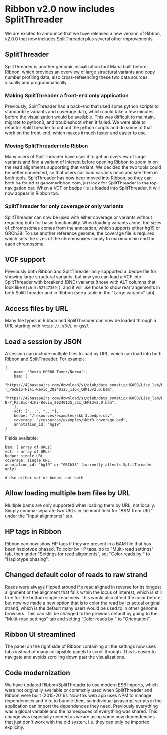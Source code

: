 # Ribbon v2.0 now includes SplitThreader

We are excited to announce that we have released a new version of Ribbon, v2.0.0 that now includes
SplitThreader plus several other improvements.

## SplitThreader

SplitThreader is another genomic visualization tool Maria built before Ribbon, which provides an overview of large structural variants and copy number profiling data, also cross-referencing these two data sources visually and programmatically.

### Making SplitThreader a front-end only application

Previously, SplitThreader had a back-end that used some python scripts to standardize variants and coverage data, which could take a few minutes before the visualization would be available. This was difficult to maintain, migrate to python3, and troubleshoot when it failed. We were able to refactor SplitThreader to cut out the python scripts and do some of that work on the front-end, which makes it much faster and easier to use.

### Moving SplitThreader into Ribbon

Many users of SplitThreader have used it to get an overview of large variants and find a variant of interest before opening Ribbon to zoom in on the read alignments supporting that variant. We decided the two tools could be better connected, so that users can load variants once and see them in both tools. SplitThreader has now been moved into Ribbon, so they can both be found at genomeribbon.com, just look for SplitThreader in the top navigation bar.
When a VCF or bedpe file is loaded into SplitThreader, it will now appear in Ribbon too.

### SplitThreader for only coverage or only variants

SplitThreader can now be used with either coverage or variants without requiring both for basic functionality.
When loading variants alone, the sizes of chromosomes comes from the annotation, which supports either hg19 or GRCh38. To use another reference genome, the coverage file is required, which sets the sizes of the chromosomes simply to maximum bin end for each chromosome.

## VCF support

Previously both Ribbon and SplitThreader only supported a .bedpe file for showing large structural variants, but now you can load a VCF into SplitThreader with breakend (BND) variants (those with ALT columns that look like `G]chr5:52747359]`), and it will use those to show rearrangements in both SplitThreader and in Ribbon (see a table in the "Large variants" tab).

## Access files by URL

Many file types in Ribbon and SplitThreader can now be loaded through a URL starting with `https://`, s3://, or gs://. 

## Load a session by JSON

A session can include multiple files to load by URL, which can load into both Ribbon and SplitThreader.
For example: 

```
{
    name: "Revio HG008 Tumor/Normal",
    bam: [
      "https://42basepairs.com/download/s3/giab/data_somatic/HG008/Liss_lab/PacBio_Revio_20240125/HG008-T_PacBio-HiFi-Revio_20240125_116x_CHM13v2.0.bam",
      "https://42basepairs.com/download/s3/giab/data_somatic/HG008/Liss_lab/PacBio_Revio_20240125/HG008-N-P_PacBio-HiFi-Revio_20240125_35x_CHM13v2.0.bam",
    ],
    vcf: ["...", "..."],
    bedpe: "/resources/examples/skbr3.bedpe.csv",
    coverage: "/resources/examples/skbr3.coverage.bed",
    annotation_id: "hg19",
}
```

Fields available:

```
bam: [ array of URLs]
vcf: [ array of URLs]
bedpe: single URL
coverage: single URL
annotation_id: "hg19" or "GRCh38" (currently affects SplitThreader only)

# Use either vcf or bedpe, not both.
```

## Allow loading multiple bam files by URL

Multiple bams are only supported when loading them by URL, not locally. Simply comma-separate two URLs in the input field for "BAM from URL" under the "Input alignments" tab.

## HP tags in Ribbon

Ribbon can now show HP tags if they are present in a BAM file that has been haplotype phased. To color by HP tags, go to "Multi-read settings" tab, then under "Settings for read alignments", set "Color reads by:" to "Haplotype phasing".

## Changed default color of reads to raw strand

Reads were always flipped around if a read aligned in reverse for its longest alignment or the alignment that falls within the locus of interest, which is still true for the bottom single-read view. This would also affect the color before, but now we made a new option that is to color the read by its actual original strand, which is the default many users would be used to in other genome browsers. This can still be changed to the previous default by going to the "Multi-read settings" tab and setting "Color reads by:" to "Orientation".

## Ribbon UI streamlined

The panel on the right side of Ribbon containing all the settings now uses tabs instead of many collapsible panels to scroll through. This is easier to navigate and avoids scrolling down past the visualizations.

## Code modernization

We have updated Ribbon/SplitThreader to use modern ES6 imports, which were not originally available or commonly used when SplitThreader and Ribbon were built (2015-2016). Now this web app uses NPM to manage dependencies and Vite to bundle them, so individual javascript scripts in the application can import the dependencies they need. Previously everything was a global variable and the namespaces of everything was shared. This change was especially needed as we are using some new dependencies that just don't work with the old system, i.e. they can only be imported explicitly.
